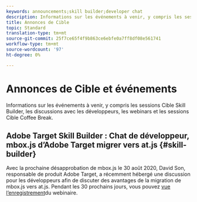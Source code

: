 ```yaml
---
keywords: announcements;skill builder;developer chat
description: Informations sur les événements à venir, y compris les sessions Cible Skill Builder, les discussions avec les développeurs, les webinars et les sessions Cible Coffee Break.
title: Annonces de Cible
topic: Standard
translation-type: tm+mt
source-git-commit: 25f7ce65f4f9b863ce6ebfe0a7ff8df08e561741
workflow-type: tm+mt
source-wordcount: '97'
ht-degree: 0%

---
```



# Annonces de Cible et événements

Informations sur les événements à venir, y compris les sessions Cible Skill Builder, les discussions avec les développeurs, les webinars et les sessions Cible Coffee Break.

## Adobe Target Skill Builder : Chat de développeur, mbox.js d’Adobe Target migrer vers at.js {#skill-builder}

Avec la prochaine désapprobation de mbox.js le 30 août 2020, David Son, responsable de produit Adobe Target, a récemment hébergé une discussion pour les développeurs afin de discuter des avantages de la migration de mbox.js vers at.js. Pendant les 30 prochains jours, vous pouvez [vue l’enregistrement](https://seminars.adobeconnect.com/ptdo6mfo6qn6/?proto=true)du webinaire.